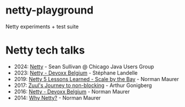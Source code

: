 # netty-playground

Netty experiments + test suite

# Netty tech talks

- 2024: [Netty](https://speakerdeck.com/sullis/netty-chicago-java-user-group-2024-04-17) - Sean Sullivan @ Chicago Java Users Group
- 2023: [Netty - Devoxx Belgium](https://www.youtube.com/watch?v=NvnOg6g4114) - Stéphane Landelle
- 2019: [Netty 5 Lessons Learned - Scale by the Bay](https://www.youtube.com/watch?v=hvYqSz_BgUM) - Norman Maurer
- 2017: [Zuul's Journey to non-blocking](https://www.youtube.com/watch?v=2oXqbLhMS_A) - Arthur Gonigberg
- 2016: [Netty - Devoxx Belgium](https://www.youtube.com/watch?v=DKJ0w30M0vg) - Norman Maurer
- 2014: [Why Netty?](http://normanmaurer.me/presentations/2014-netflix-netty/slides.html) - Norman Maurer
